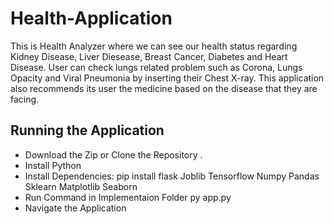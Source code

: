 # Health-Application

This is Health Analyzer where we can see our health status regarding Kidney Disease, Liver Diesease, Breast Cancer, Diabetes and Heart Disease. User can check lungs related problem such as Corona, Lungs Opacity and Viral Pneumonia by inserting their Chest X-ray.  This application also recommends its user the medicine based on the disease that they are facing.

## Running the Application

* Download the Zip or Clone the Repository .
* Install Python
* Install Dependencies:
  pip install flask Joblib Tensorflow Numpy Pandas Sklearn Matplotlib Seaborn
* Run Command in Implementaion Folder py app.py
* Navigate the Application  
